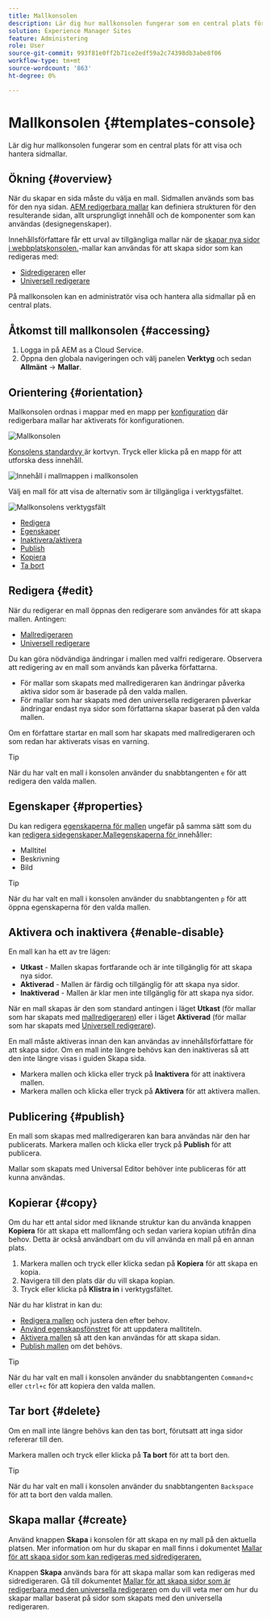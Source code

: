 ```yaml
---
title: Mallkonsolen
description: Lär dig hur mallkonsolen fungerar som en central plats för att visa och hantera sidmallar.
solution: Experience Manager Sites
feature: Administering
role: User
source-git-commit: 993f81e0ff2b71ce2edf59a2c74398db3abe8f06
workflow-type: tm+mt
source-wordcount: '863'
ht-degree: 0%

---
```



# Mallkonsolen {#templates-console}

Lär dig hur mallkonsolen fungerar som en central plats för att visa och hantera sidmallar.

## Ökning {#overview}

När du skapar en sida måste du välja en mall. Sidmallen används som bas för den nya sidan. [AEM redigerbara mallar](/help/implementing/developing/components/templates.md) kan definiera strukturen för den resulterande sidan, allt ursprungligt innehåll och de komponenter som kan användas (designegenskaper).

Innehållsförfattare får ett urval av tillgängliga mallar när de [skapar nya sidor i webbplatskonsolen.](/help/sites-cloud/authoring/sites-console/creating-pages.md)-mallar kan användas för att skapa sidor som kan redigeras med:

* [Sidredigeraren](/help/sites-cloud/authoring/page-editor/templates.md) eller
* [Universell redigerare](/help/sites-cloud/authoring/universal-editor/templates.md)

På mallkonsolen kan en administratör visa och hantera alla sidmallar på en central plats.

## Åtkomst till mallkonsolen {#accessing}

1. Logga in på AEM as a Cloud Service.
1. Öppna den globala navigeringen och välj panelen **Verktyg** och sedan **Allmänt** -> **Mallar**.

## Orientering {#orientation}

Mallkonsolen ordnas i mappar med en mapp per [konfiguration](/help/implementing/developing/introduction/configurations.md) där redigerbara mallar har aktiverats för konfigurationen.

![Mallkonsolen](assets/templates-console/templates-console.png)

[Konsolens standardvy ](/help/sites-cloud/authoring/quick-start.md) är kortvyn. Tryck eller klicka på en mapp för att utforska dess innehåll.

![Innehåll i mallmappen i mallkonsolen](assets/templates-console/templates-console-templates.png)

Välj en mall för att visa de alternativ som är tillgängliga i verktygsfältet.

![Mallkonsolens verktygsfält](assets/templates-console/templates-console-toolbar.png)

* [Redigera](#edit-edit)
* [Egenskaper](#properties)
* [Inaktivera/aktivera](#enable-disable)
* [Publish](#publish)
* [Kopiera](#copy)
* [Ta bort](#delete)

## Redigera {#edit}

När du redigerar en mall öppnas den redigerare som användes för att skapa mallen. Antingen:

* [Mallredigeraren](/help/sites-cloud/authoring/page-editor/templates.md)
* [Universell redigerare](/help/sites-cloud/authoring/universal-editor/templates.md)

Du kan göra nödvändiga ändringar i mallen med valfri redigerare. Observera att redigering av en mall som används kan påverka författarna.

* För mallar som skapats med mallredigeraren kan ändringar påverka aktiva sidor som är baserade på den valda mallen.
* För mallar som har skapats med den universella redigeraren påverkar ändringar endast nya sidor som författarna skapar baserat på den valda mallen.

Om en författare startar en mall som har skapats med mallredigeraren och som redan har aktiverats visas en varning.

>[!TIP]
>
>När du har valt en mall i konsolen använder du snabbtangenten `e` för att redigera den valda mallen.

## Egenskaper {#properties}

Du kan redigera [egenskaperna för mallen](/help/sites-cloud/authoring/page-editor/templates.md) ungefär på samma sätt som du kan [redigera sidegenskaper.Mallegenskaperna för ](/help/sites-cloud/authoring/sites-console/page-properties.md) innehåller:

* Malltitel
* Beskrivning
* Bild

>[!TIP]
>
>När du har valt en mall i konsolen använder du snabbtangenten `p` för att öppna egenskaperna för den valda mallen.

## Aktivera och inaktivera {#enable-disable}

En mall kan ha ett av tre lägen:

* **Utkast** - Mallen skapas fortfarande och är inte tillgänglig för att skapa nya sidor.
* **Aktiverad** - Mallen är färdig och tillgänglig för att skapa nya sidor.
* **Inaktiverad** - Mallen är klar men inte tillgänglig för att skapa nya sidor.

När en mall skapas är den som standard antingen i läget **Utkast** (för mallar som har skapats med [mallredigeraren](/help/sites-cloud/authoring/page-editor/templates.md)) eller i läget **Aktiverad** (för mallar som har skapats med [Universell redigerare](/help/sites-cloud/authoring/universal-editor/templates.md)).

En mall måste aktiveras innan den kan användas av innehållsförfattare för att skapa sidor. Om en mall inte längre behövs kan den inaktiveras så att den inte längre visas i guiden Skapa sida.

* Markera mallen och klicka eller tryck på **Inaktivera** för att inaktivera mallen.
* Markera mallen och klicka eller tryck på **Aktivera** för att aktivera mallen.

## Publicering {#publish}

En mall som skapas med mallredigeraren kan bara användas när den har publicerats. Markera mallen och klicka eller tryck på **Publish** för att publicera.

Mallar som skapats med Universal Editor behöver inte publiceras för att kunna användas.

## Kopierar {#copy}

Om du har ett antal sidor med liknande struktur kan du använda knappen **Kopiera** för att skapa ett mallomfång och sedan variera kopian utifrån dina behov. Detta är också användbart om du vill använda en mall på en annan plats.

1. Markera mallen och tryck eller klicka sedan på **Kopiera** för att skapa en kopia.
1. Navigera till den plats där du vill skapa kopian.
1. Tryck eller klicka på **Klistra in** i verktygsfältet.

När du har klistrat in kan du:

* [Redigera mallen](#edit) och justera den efter behov.
* [Använd egenskapsfönstret](#properties) för att uppdatera malltiteln.
* [Aktivera mallen](#enable-disable) så att den kan användas för att skapa sidan.
* [Publish mallen](#publish) om det behövs.

>[!TIP]
>
>När du har valt en mall i konsolen använder du snabbtangenten `Command+c` eller `ctrl+c` för att kopiera den valda mallen.

## Tar bort {#delete}

Om en mall inte längre behövs kan den tas bort, förutsatt att inga sidor refererar till den.

Markera mallen och tryck eller klicka på **Ta bort** för att ta bort den.

>[!TIP]
>
>När du har valt en mall i konsolen använder du snabbtangenten `Backspace` för att ta bort den valda mallen.

## Skapa mallar {#create}

Använd knappen **Skapa** i konsolen för att skapa en ny mall på den aktuella platsen. Mer information om hur du skapar en mall finns i dokumentet [Mallar för att skapa sidor som kan redigeras med sidredigeraren.](/help/sites-cloud/authoring/page-editor/templates.md)

Knappen **Skapa** används bara för att skapa mallar som kan redigeras med sidredigeraren. Gå till dokumentet [Mallar för att skapa sidor som är redigerbara med den universella redigeraren](/help/sites-cloud/authoring/universal-editor/templates.md) om du vill veta mer om hur du skapar mallar baserat på sidor som skapats med den universella redigeraren.
